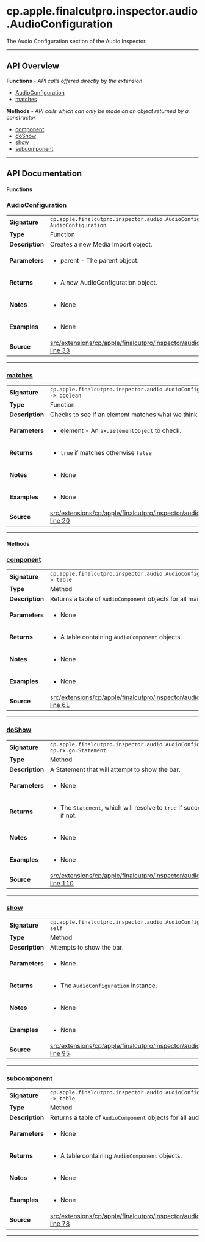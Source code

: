 # cp.apple.finalcutpro.inspector.audio.AudioConfiguration

The Audio Configuration section of the Audio Inspector.

---

## API Overview
**Functions** - _API calls offered directly by the extension_
 * [AudioConfiguration](#audioconfiguration)
 * [matches](#matches)

**Methods** - _API calls which can only be made on an object returned by a constructor_
 * [component](#component)
 * [doShow](#doshow)
 * [show](#show)
 * [subcomponent](#subcomponent)


---

## API Documentation

#### Functions


### [AudioConfiguration](#audioconfiguration)

|                                             |                                                                                     |
| --------------------------------------------|-------------------------------------------------------------------------------------|
| **Signature**                               | `cp.apple.finalcutpro.inspector.audio.AudioConfiguration(parent) -> AudioConfiguration`                                                                    |
| **Type**                                    | Function                                                                     |
| **Description**                             | Creates a new Media Import object.                                                                     |
| **Parameters**                              | <ul><li>parent - The parent object.</li></ul> |
| **Returns**                                 | <ul><li>A new AudioConfiguration object.</li></ul>          |
| **Notes**                                   | <ul><li>None</li></ul> |
| **Examples**                                | <ul><li>None</li></ul> |
| **Source**                                  | [src/extensions/cp/apple/finalcutpro/inspector/audio/AudioConfiguration.lua line 33](https://github.com/CommandPost/CommandPost/blob/develop/src/extensions/cp/apple/finalcutpro/inspector/audio/AudioConfiguration.lua#L33) |

---


### [matches](#matches)

|                                             |                                                                                     |
| --------------------------------------------|-------------------------------------------------------------------------------------|
| **Signature**                               | `cp.apple.finalcutpro.inspector.audio.AudioConfiguration.matches(element) -> boolean`                                                                    |
| **Type**                                    | Function                                                                     |
| **Description**                             | Checks to see if an element matches what we think it should be.                                                                     |
| **Parameters**                              | <ul><li>element - An `axuielementObject` to check.</li></ul> |
| **Returns**                                 | <ul><li>`true` if matches otherwise `false`</li></ul>          |
| **Notes**                                   | <ul><li>None</li></ul> |
| **Examples**                                | <ul><li>None</li></ul> |
| **Source**                                  | [src/extensions/cp/apple/finalcutpro/inspector/audio/AudioConfiguration.lua line 20](https://github.com/CommandPost/CommandPost/blob/develop/src/extensions/cp/apple/finalcutpro/inspector/audio/AudioConfiguration.lua#L20) |

---

#### Methods


### [component](#component)

|                                             |                                                                                     |
| --------------------------------------------|-------------------------------------------------------------------------------------|
| **Signature**                               | `cp.apple.finalcutpro.inspector.audio.AudioConfiguration:component() -> table`                                                                    |
| **Type**                                    | Method                                                                     |
| **Description**                             | Returns a table of `AudioComponent` objects for all main audio components.                                                                     |
| **Parameters**                              | <ul><li>None</li></ul> |
| **Returns**                                 | <ul><li>A table containing `AudioComponent` objects.</li></ul>          |
| **Notes**                                   | <ul><li>None</li></ul> |
| **Examples**                                | <ul><li>None</li></ul> |
| **Source**                                  | [src/extensions/cp/apple/finalcutpro/inspector/audio/AudioConfiguration.lua line 61](https://github.com/CommandPost/CommandPost/blob/develop/src/extensions/cp/apple/finalcutpro/inspector/audio/AudioConfiguration.lua#L61) |

---


### [doShow](#doshow)

|                                             |                                                                                     |
| --------------------------------------------|-------------------------------------------------------------------------------------|
| **Signature**                               | `cp.apple.finalcutpro.inspector.audio.AudioConfiguration:doShow() -> cp.rx.go.Statement`                                                                    |
| **Type**                                    | Method                                                                     |
| **Description**                             | A Statement that will attempt to show the bar.                                                                     |
| **Parameters**                              | <ul><li>None</li></ul> |
| **Returns**                                 | <ul><li>The `Statement`, which will resolve to `true` if successful, or send an `error` if not.</li></ul>          |
| **Notes**                                   | <ul><li>None</li></ul> |
| **Examples**                                | <ul><li>None</li></ul> |
| **Source**                                  | [src/extensions/cp/apple/finalcutpro/inspector/audio/AudioConfiguration.lua line 110](https://github.com/CommandPost/CommandPost/blob/develop/src/extensions/cp/apple/finalcutpro/inspector/audio/AudioConfiguration.lua#L110) |

---


### [show](#show)

|                                             |                                                                                     |
| --------------------------------------------|-------------------------------------------------------------------------------------|
| **Signature**                               | `cp.apple.finalcutpro.inspector.audio.AudioConfiguration:show() -> self`                                                                    |
| **Type**                                    | Method                                                                     |
| **Description**                             | Attempts to show the bar.                                                                     |
| **Parameters**                              | <ul><li>None</li></ul> |
| **Returns**                                 | <ul><li>The `AudioConfiguration` instance.</li></ul>          |
| **Notes**                                   | <ul><li>None</li></ul> |
| **Examples**                                | <ul><li>None</li></ul> |
| **Source**                                  | [src/extensions/cp/apple/finalcutpro/inspector/audio/AudioConfiguration.lua line 95](https://github.com/CommandPost/CommandPost/blob/develop/src/extensions/cp/apple/finalcutpro/inspector/audio/AudioConfiguration.lua#L95) |

---


### [subcomponent](#subcomponent)

|                                             |                                                                                     |
| --------------------------------------------|-------------------------------------------------------------------------------------|
| **Signature**                               | `cp.apple.finalcutpro.inspector.audio.AudioConfiguration:subcomponent() -> table`                                                                    |
| **Type**                                    | Method                                                                     |
| **Description**                             | Returns a table of `AudioComponent` objects for all audio subcomponents.                                                                     |
| **Parameters**                              | <ul><li>None</li></ul> |
| **Returns**                                 | <ul><li>A table containing `AudioComponent` objects.</li></ul>          |
| **Notes**                                   | <ul><li>None</li></ul> |
| **Examples**                                | <ul><li>None</li></ul> |
| **Source**                                  | [src/extensions/cp/apple/finalcutpro/inspector/audio/AudioConfiguration.lua line 78](https://github.com/CommandPost/CommandPost/blob/develop/src/extensions/cp/apple/finalcutpro/inspector/audio/AudioConfiguration.lua#L78) |

---

